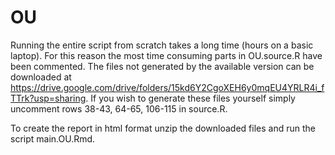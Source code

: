 # OU
Running the entire script from scratch takes a long time (hours on a basic laptop). For this reason the most time consuming parts in OU.source.R have been
commented. The files not generated by the available version can be downloaded at https://drive.google.com/drive/folders/15kd6Y2CgoXEH6y0mqEU4YRLR4i_fTTrk?usp=sharing. If you wish to generate these files yourself
simply uncomment rows 38-43, 64-65, 106-115 in source.R.

To create the report in html format unzip the downloaded files and run the script main.OU.Rmd.

